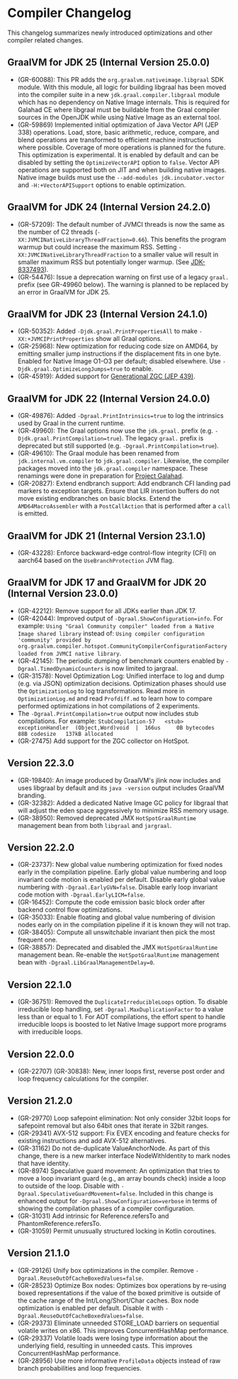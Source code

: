 # Compiler Changelog

This changelog summarizes newly introduced optimizations and other compiler related changes.

## GraalVM for JDK 25 (Internal Version 25.0.0)
* (GR-60088): This PR adds the `org.graalvm.nativeimage.libgraal` SDK module. With this module, all logic for building
  libgraal has been moved into the compiler suite in a new `jdk.graal.compiler.libgraal` module
  which has no dependency on Native Image internals. This
  is required for Galahad CE where libgraal must be buildable from the Graal compiler sources in the OpenJDK
  while using Native Image as an external tool.
* (GR-59869) Implemented initial optimization of Java Vector API (JEP 338) operations.
  Load, store, basic arithmetic, reduce, compare, and blend operations are transformed to efficient machine instructions where possible.
  Coverage of more operations is planned for the future.
  This optimization is experimental.
  It is enabled by default and can be disabled by setting the `OptimizeVectorAPI` option to `false`.
  Vector API operations are supported both on JIT and when building native images.
  Native image builds must use the `--add-modules jdk.incubator.vector` and `-H:+VectorAPISupport` options to enable optimization.

## GraalVM for JDK 24 (Internal Version 24.2.0)
* (GR-57209): The default number of JVMCI threads is now the same as the number of C2 threads (`-XX:JVMCINativeLibraryThreadFraction=0.66`).
  This benefits the program warmup but could increase the maximum RSS.
  Setting `-XX:JVMCINativeLibraryThreadFraction` to a smaller value will result in smaller maximum RSS but potentially longer warmup. (See [JDK-8337493](https://bugs.openjdk.org/browse/JDK-8337493)).
* (GR-54476): Issue a deprecation warning on first use of a legacy `graal.` prefix (see GR-49960 below).
  The warning is planned to be replaced by an error in GraalVM for JDK 25.

## GraalVM for JDK 23 (Internal Version 24.1.0)
* (GR-50352): Added `-Djdk.graal.PrintPropertiesAll` to make `-XX:+JVMCIPrintProperties` show all Graal options.
* (GR-25968): New optimization for reducing code size on AMD64, by emitting smaller jump instructions if the displacement fits in one byte.
  Enabled for Native Image O1-O3 per default; disabled elsewhere. Use `-Djdk.graal.OptimizeLongJumps=true` to enable.
* (GR-45919): Added support for [Generational ZGC (JEP 439)](https://openjdk.org/jeps/439).

## GraalVM for JDK 22 (Internal Version 24.0.0)
* (GR-49876): Added `-Dgraal.PrintIntrinsics=true` to log the intrinsics used by Graal in the current runtime.
* (GR-49960): The Graal options now use the `jdk.graal.` prefix (e.g. `-Djdk.graal.PrintCompilation=true`).
  The legacy `graal.` prefix is deprecated but still supported (e.g. `-Dgraal.PrintCompilation=true`).
* (GR-49610): The Graal module has been renamed from `jdk.internal.vm.compiler` to `jdk.graal.compiler`.
  Likewise, the compiler packages moved into the `jdk.graal.compiler` namespace.
  These renamings were done in preparation for [Project Galahad](https://openjdk.org/projects/galahad/).
* (GR-20827): Extend endbranch support: Add endbranch CFI landing pad markers to exception targets.
  Ensure that LIR insertion buffers do not move existing endbranches on basic blocks.
  Extend the `AMD64MacroAssembler` with a `PostCallAction` that is performed after a `call` is emitted.

## GraalVM for JDK 21 (Internal Version 23.1.0)
* (GR-43228): Enforce backward-edge control-flow integrity (CFI) on aarch64 based on the `UseBranchProtection` JVM flag.

## GraalVM for JDK 17 and GraalVM for JDK 20 (Internal Version 23.0.0)
* (GR-42212): Remove support for all JDKs earlier than JDK 17.
* (GR-42044): Improved output of `-Dgraal.ShowConfiguration=info`. For example:
    `Using "Graal Community compiler" loaded from a Native Image shared library`
  instead of:
    `Using compiler configuration 'community' provided by org.graalvm.compiler.hotspot.CommunityCompilerConfigurationFactory loaded from JVMCI native library`.
* (GR-42145): The periodic dumping of benchmark counters enabled by `-Dgraal.TimedDynamicCounters` is now limited to jargraal.
* (GR-31578): Novel Optimization Log: Unified interface to log and dump (e.g. via JSON) optimization decisions.
Optimization phases should use the `OptimizationLog` to log transformations. Read more in `OptimizationLog.md` and read
`Profdiff.md` to learn how to compare performed optimizations in hot compilations of 2 experiments.
* The `-Dgraal.PrintCompilation=true` output now includes stub compilations. For example:
`StubCompilation-57   <stub>    exceptionHandler  (Object,Word)void  |  166us     0B bytecodes    88B codesize   137kB allocated`
* (GR-27475) Add support for the ZGC collector on HotSpot.

## Version 22.3.0
* (GR-19840): An image produced by GraalVM's jlink now includes and uses libgraal by default and its `java -version` output includes GraalVM branding.
* (GR-32382): Added a dedicated Native Image GC policy for libgraal that will adjust the eden space aggressively to
minimize RSS memory usage.
* (GR-38950): Removed deprecated JMX `HotSpotGraalRuntime` management bean from both `libgraal` and `jargraal`.

## Version 22.2.0
* (GR-23737): New global value numbering optimization for fixed nodes early in the compilation pipeline.
Early global value numbering and loop invariant code motion is enabled per default.
Disable early global value numbering with `-Dgraal.EarlyGVN=false`.
Disable early loop invariant code motion with  `-Dgraal.EarlyLICM=false`.
* (GR-16452): Compute the code emission basic block order after backend control flow optimizations.
* (GR-35033): Enable floating and global value numbering of division nodes early on in the compilation pipeline if
  it is known they will not trap.
* (GR-38405): Compute all unswitchable invariant then pick the most frequent one.  
* (GR-38857): Deprecated and disabled the JMX `HotSpotGraalRuntime` management bean. Re-enable the `HotSpotGraalRuntime`
  management bean with `-Dgraal.LibGraalManagementDelay=0`.

## Version 22.1.0
* (GR-36751): Removed the `DuplicateIrreducibleLoops` option. To disable irreducible loop handling, set
  `-Dgraal.MaxDuplicationFactor` to a value less than or equal to 1. For AOT compilations, the effort
  spent to handle irreducible loops is boosted to let Native Image support more programs with irreducible loops.

## Version 22.0.0
* (GR-22707) (GR-30838): New, inner loops first, reverse post order and loop frequency calculations for the compiler.

## Version 21.2.0
* (GR-29770) Loop safepoint elimination: Not only consider 32bit loops for safepoint removal but also 64bit ones
that iterate in 32bit ranges.
* (GR-29341) AVX-512 support: Fix EVEX encoding and feature checks for existing instructions and add AVX-512
alternatives.
* (GR-31162) Do not de-duplicate ValueAnchorNode. As part of this change, there is a new marker interface
NodeWithIdentity to mark nodes that have identity.
* (GR-8974) Speculative guard movement: An optimization that tries to move a loop invariant guard
  (e.g., an array bounds check) inside a loop to outside of the loop. Disable with `-Dgraal.SpeculativeGuardMovement=false`.
  Included in this change is enhanced output for `-Dgraal.ShowConfiguration=verbose` in terms of
  showing the compilation phases of a compiler configuration.
* (GR-31031) Add intrinsic for Reference.refersTo and PhantomReference.refersTo.
* (GR-31059) Permit unusually structured locking in Kotlin coroutines.

## Version 21.1.0
* (GR-29126) Unify box optimizations in the compiler. Remove `-Dgraal.ReuseOutOfCacheBoxedValues=false`.
* (GR-28523) Optimize Box nodes: Optimizes box operations by re-using boxed representations
if the value of the boxed primitive is outside of the cache range of the Int/Long/Short/Char caches.
Box node optimization is enabled per default. Disable it with `-Dgraal.ReuseOutOfCacheBoxedValues=false`.
* (GR-29373) Eliminate unneeded STORE_LOAD barriers on sequential volatile writes on x86.
This improves ConcurrentHashMap performance.
* (GR-29337) Volatile loads were losing type information about the underlying field, resulting in unneeded casts.
This improves ConcurrentHashMap performance.
* (GR-28956) Use more informative `ProfileData` objects instead of raw branch probabilities and loop frequencies.
